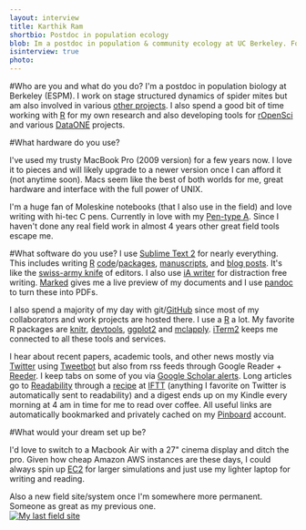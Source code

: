 ```yaml
---
layout: interview
title: Karthik Ram
shortbio: Postdoc in population ecology
blob: Im a postdoc in population & community ecology at UC Berkeley. Former field ecologist turned theoretical.
isinterview: true
photo: 
---
```


#Who are you and what do you do?
I'm a postdoc in population biology at Berkeley (ESPM). I work on stage structured dynamics of spider mites but am also involved in various [other projects](http://nature.berkeley.edu/~kram/projects/). I also spend a good bit of time working with [R](http://www.r-project.org/) for my own research and also developing tools for [rOpenSci](http://ropensci.org "Great R packages for ecology and evolution") and various [DataONE](http://dataone.org) projects.

#What hardware do you use?

I've used my trusty MacBook Pro (2009 version) for a few years now. I love it to pieces and will likely upgrade to a newer version once I can afford it (not anytime soon). Macs seem like the best of both worlds for me, great hardware and interface with the full power of UNIX.

I'm a huge fan of Moleskine notebooks (that I also use in the field) and love writing with hi-tec C pens. Currently in love with my [Pen-type A](http://shop.cwandt.com/products/pen-type-a). Since I haven't done any real field work in almost 4 years other great field tools escape me.

#What software do you use?
I use [Sublime Text 2](http://www.sublimetext.com/) for nearly everything. This includes writing [R](http://www.r-project.org/) [code](https://gist.github.com/4236720)/[packages](http://bit.ly/YtmJpL), [manuscripts](https://github.com/karthikram/smb_git), and [blog posts](http://inundata.org/). It's like the [swiss-army knife](http://timotheepoisot.fr/2013/01/22/selection-sublime-plugins/) of editors. I also use [iA writer](http://www.iawriter.com/) for distraction free writing. [Marked](http://markedapp.com/) gives me a live preview of my documents and I use [pandoc](http://johnmacfarlane.net/pandoc/) to turn these into PDFs.  

I also spend a majority of my day with git/[GitHub](https://github.com/) since most of my collaborators and work projects are hosted there.  I use a [R](http://www.r-project.org/) a lot. My favorite R packages are [knitr](http://yihui.name/knitr/), [devtools](http://www.rstudio.com/projects/devtools/), [ggplot2](http://ggplot2.org/) and [mclapply](http://stat.ethz.ch/R-manual/R-devel/library/parallel/html/mclapply.html "Allows me to easily parallelize simulations"). [iTerm2](http://www.iterm2.com/) keeps me connected to all these tools and services.  

I hear about recent papers, academic tools, and other news mostly via [Twitter](http://twitter.com/_inundata) using [Tweetbot](http://tapbots.com/software/tweetbot/mac/) but also from rss feeds through Google Reader + [Reeder](http://reederapp.com/). I keep tabs on some of you via [Google Scholar alerts](http://scholar.google.com/scholar_alerts?view_op=list_alerts&hl=en). Long articles go to [Readability](http://www.readability.com/) through a [recipe](https://ifttt.com/myrecipes/personal/2595379) at [IFTT](https://ifttt.com/wtf) (anything I favorite on Twitter is automatically sent to readability) and a digest ends up on my Kindle every morning at 4 am in time for me to read over coffee. All useful links are automatically bookmarked and privately cached on my [Pinboard](http://pinboard.in/ "Totally worth the price") account.  
  

#What would your dream set up be?

I'd love to switch to a Macbook Air with a 27" cinema display and ditch the pro. Given how cheap Amazon AWS instances are these days, I could always spin up [EC2](http://aws.amazon.com/ec2/) for larger simulations and just use my lighter laptop for writing and reading.  

Also a new field site/system once I'm somewhere more permanent. Someone as great as my previous one.  
[![My last field site](http://farm9.staticflickr.com/8336/8414537051_6506643168.jpg)](http://www.flickr.com/photos/kdawg/8414537051/sizes/l/in/photostream/ "My last field site by Karthik Ram, on Flickr")

